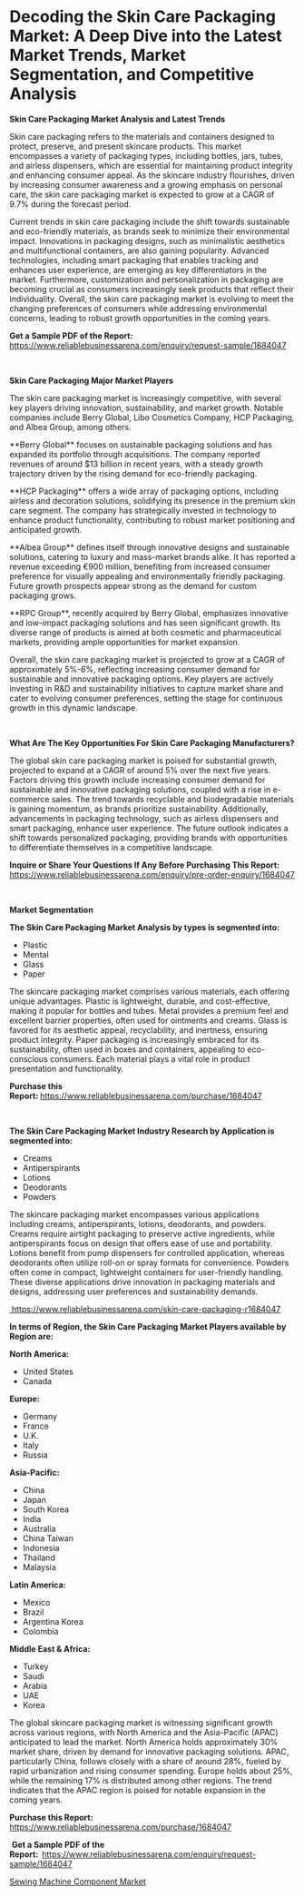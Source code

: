 <p><h1>Decoding the Skin Care Packaging Market: A Deep Dive into the Latest Market Trends, Market Segmentation, and Competitive Analysis</h1></p><p><strong>Skin Care Packaging Market Analysis and Latest Trends</strong></p>
<p><p>Skin care packaging refers to the materials and containers designed to protect, preserve, and present skincare products. This market encompasses a variety of packaging types, including bottles, jars, tubes, and airless dispensers, which are essential for maintaining product integrity and enhancing consumer appeal. As the skincare industry flourishes, driven by increasing consumer awareness and a growing emphasis on personal care, the skin care packaging market is expected to grow at a CAGR of 9.7% during the forecast period.</p><p>Current trends in skin care packaging include the shift towards sustainable and eco-friendly materials, as brands seek to minimize their environmental impact. Innovations in packaging designs, such as minimalistic aesthetics and multifunctional containers, are also gaining popularity. Advanced technologies, including smart packaging that enables tracking and enhances user experience, are emerging as key differentiators in the market. Furthermore, customization and personalization in packaging are becoming crucial as consumers increasingly seek products that reflect their individuality. Overall, the skin care packaging market is evolving to meet the changing preferences of consumers while addressing environmental concerns, leading to robust growth opportunities in the coming years.</p></p>
<p><strong>Get a Sample PDF of the Report:&nbsp;</strong> <a href="https://www.reliablebusinessarena.com/enquiry/request-sample/1684047?utm_campaign=2532&utm_medium=2&utm_source=Github&utm_content=ia&utm_term=26032025&utm_id=skin-care-packaging">https://www.reliablebusinessarena.com/enquiry/request-sample/1684047</a></p>
<p>&nbsp;</p>
<p><strong>Skin Care Packaging Major Market Players</strong></p>
<p><p>The skin care packaging market is increasingly competitive, with several key players driving innovation, sustainability, and market growth. Notable companies include Berry Global, Libo Cosmetics Company, HCP Packaging, and Albea Group, among others.</p><p>**Berry Global** focuses on sustainable packaging solutions and has expanded its portfolio through acquisitions. The company reported revenues of around $13 billion in recent years, with a steady growth trajectory driven by the rising demand for eco-friendly packaging.</p><p>**HCP Packaging** offers a wide array of packaging options, including airless and decoration solutions, solidifying its presence in the premium skin care segment. The company has strategically invested in technology to enhance product functionality, contributing to robust market positioning and anticipated growth.</p><p>**Albea Group** defines itself through innovative designs and sustainable solutions, catering to luxury and mass-market brands alike. It has reported a revenue exceeding €900 million, benefiting from increased consumer preference for visually appealing and environmentally friendly packaging. Future growth prospects appear strong as the demand for custom packaging grows.</p><p>**RPC Group**, recently acquired by Berry Global, emphasizes innovative and low-impact packaging solutions and has seen significant growth. Its diverse range of products is aimed at both cosmetic and pharmaceutical markets, providing ample opportunities for market expansion.</p><p>Overall, the skin care packaging market is projected to grow at a CAGR of approximately 5%-6%, reflecting increasing consumer demand for sustainable and innovative packaging options. Key players are actively investing in R&D and sustainability initiatives to capture market share and cater to evolving consumer preferences, setting the stage for continuous growth in this dynamic landscape.</p></p>
<p>&nbsp;</p>
<p><strong>What Are The Key Opportunities For Skin Care Packaging Manufacturers?</strong></p>
<p><p>The global skin care packaging market is poised for substantial growth, projected to expand at a CAGR of around 5% over the next five years. Factors driving this growth include increasing consumer demand for sustainable and innovative packaging solutions, coupled with a rise in e-commerce sales. The trend towards recyclable and biodegradable materials is gaining momentum, as brands prioritize sustainability. Additionally, advancements in packaging technology, such as airless dispensers and smart packaging, enhance user experience. The future outlook indicates a shift towards personalized packaging, providing brands with opportunities to differentiate themselves in a competitive landscape.</p></p>
<p><strong>Inquire or Share Your Questions If Any Before Purchasing This Report:</strong> <a href="https://www.reliablebusinessarena.com/enquiry/pre-order-enquiry/1684047?utm_campaign=2532&utm_medium=2&utm_source=Github&utm_content=ia&utm_term=26032025&utm_id=skin-care-packaging">https://www.reliablebusinessarena.com/enquiry/pre-order-enquiry/1684047</a></p>
<p>&nbsp;</p>
<p><strong>Market Segmentation</strong></p>
<p><strong>The Skin Care Packaging Market Analysis by types is segmented into:</strong></p>
<p><ul><li>Plastic</li><li>Mental</li><li>Glass</li><li>Paper</li></ul></p>
<p><p>The skincare packaging market comprises various materials, each offering unique advantages. Plastic is lightweight, durable, and cost-effective, making it popular for bottles and tubes. Metal provides a premium feel and excellent barrier properties, often used for ointments and creams. Glass is favored for its aesthetic appeal, recyclability, and inertness, ensuring product integrity. Paper packaging is increasingly embraced for its sustainability, often used in boxes and containers, appealing to eco-conscious consumers. Each material plays a vital role in product presentation and functionality.</p></p>
<p><strong>Purchase this Report:&nbsp;</strong><a href="https://www.reliablebusinessarena.com/purchase/1684047?utm_campaign=2532&utm_medium=2&utm_source=Github&utm_content=ia&utm_term=26032025&utm_id=skin-care-packaging">https://www.reliablebusinessarena.com/purchase/1684047</a></p>
<p>&nbsp;</p>
<p><strong>The Skin Care Packaging Market Industry Research by Application is segmented into:</strong></p>
<p><ul><li>Creams</li><li>Antiperspirants</li><li>Lotions</li><li>Deodorants</li><li>Powders</li></ul></p>
<p><p>The skincare packaging market encompasses various applications including creams, antiperspirants, lotions, deodorants, and powders. Creams require airtight packaging to preserve active ingredients, while antiperspirants focus on design that offers ease of use and portability. Lotions benefit from pump dispensers for controlled application, whereas deodorants often utilize roll-on or spray formats for convenience. Powders often come in compact, lightweight containers for user-friendly handling. These diverse applications drive innovation in packaging materials and designs, addressing user preferences and sustainability demands.</p></p>
<p><a href="https://www.reliablebusinessarena.com/skin-care-packaging-r1684047?utm_campaign=2532&utm_medium=2&utm_source=Github&utm_content=ia&utm_term=26032025&utm_id=skin-care-packaging">&nbsp;https://www.reliablebusinessarena.com/skin-care-packaging-r1684047</a></p>
<p><strong>In terms of Region, the Skin Care Packaging Market Players available by Region are:</strong></p>
<p>
    <p> <strong> North America: </strong>
        <ul>
            <li>United States</li>
            <li>Canada</li>
        </ul>
        </p> 
    <p> <strong> Europe: </strong>
        <ul>
            <li>Germany</li>
            <li>France</li>
            <li>U.K.</li>
            <li>Italy</li>
            <li>Russia</li>
        </ul>
        </p> 
    <p> <strong> Asia-Pacific: </strong>
        <ul>
            <li>China</li>
            <li>Japan</li>
            <li>South Korea</li>
            <li>India</li>
            <li>Australia</li>
            <li>China Taiwan</li>
            <li>Indonesia</li>
            <li>Thailand</li>
            <li>Malaysia</li>
        </ul>
        </p> 
    <p> <strong> Latin America: </strong>
        <ul>
            <li>Mexico</li>
            <li>Brazil</li>
            <li>Argentina Korea</li>
            <li>Colombia</li>
        </ul>
        </p> 
    <p> <strong> Middle East & Africa: </strong>
        <ul>
            <li>Turkey</li>
            <li>Saudi</li>
            <li>Arabia</li>
            <li>UAE</li>
            <li>Korea</li>
        </ul>
    </p>
    </p>
<p><p>The global skincare packaging market is witnessing significant growth across various regions, with North America and the Asia-Pacific (APAC) anticipated to lead the market. North America holds approximately 30% market share, driven by demand for innovative packaging solutions. APAC, particularly China, follows closely with a share of around 28%, fueled by rapid urbanization and rising consumer spending. Europe holds about 25%, while the remaining 17% is distributed among other regions. The trend indicates that the APAC region is poised for notable expansion in the coming years.</p></p>
<p><strong>Purchase this Report: </strong><a href="https://www.reliablebusinessarena.com/purchase/1684047?utm_campaign=2532&utm_medium=2&utm_source=Github&utm_content=ia&utm_term=26032025&utm_id=skin-care-packaging">https://www.reliablebusinessarena.com/purchase/1684047</a></p>
<p>&nbsp;<strong>Get a Sample PDF of the Report:&nbsp;&nbsp;</strong><a href="https://www.reliablebusinessarena.com/enquiry/request-sample/1684047?utm_campaign=2532&utm_medium=2&utm_source=Github&utm_content=ia&utm_term=26032025&utm_id=skin-care-packaging">https://www.reliablebusinessarena.com/enquiry/request-sample/1684047</a></p>
<p><strong></strong></p>
<p><p><a href="https://github.com/mayabungard8092/Market-Research-Report-List-1/blob/main/sewing-machine-component-market.md?utm_campaign=2532&utm_medium=2&utm_source=Github&utm_content=ia&utm_term=26032025&utm_id=skin-care-packaging">Sewing Machine Component Market</a></p></p>